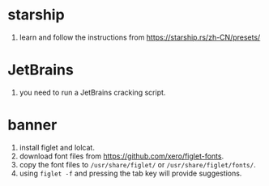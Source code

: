 # starship
1. learn and follow the instructions from https://starship.rs/zh-CN/presets/

# JetBrains
1. you need to run a JetBrains cracking script.

# banner
1. install figlet and lolcat.
2. download font files from https://github.com/xero/figlet-fonts.
3. copy the font files to `/usr/share/figlet/` or   `/usr/share/figlet/fonts/`.
4. using `figlet -f` and pressing the tab key will provide suggestions.



